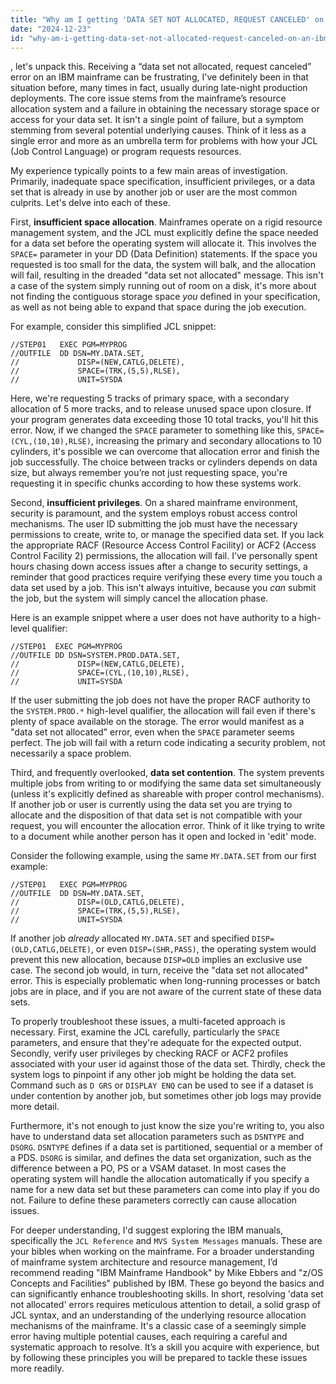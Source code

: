 ```yaml
---
title: "Why am I getting 'DATA SET NOT ALLOCATED, REQUEST CANCELED' on an IBM Mainframe?"
date: "2024-12-23"
id: "why-am-i-getting-data-set-not-allocated-request-canceled-on-an-ibm-mainframe"
---
```


, let's unpack this. Receiving a “data set not allocated, request canceled” error on an IBM mainframe can be frustrating, I've definitely been in that situation before, many times in fact, usually during late-night production deployments. The core issue stems from the mainframe’s resource allocation system and a failure in obtaining the necessary storage space or access for your data set. It isn't a single point of failure, but a symptom stemming from several potential underlying causes. Think of it less as a single error and more as an umbrella term for problems with how your JCL (Job Control Language) or program requests resources.

My experience typically points to a few main areas of investigation. Primarily, inadequate space specification, insufficient privileges, or a data set that is already in use by another job or user are the most common culprits. Let's delve into each of these.

First, **insufficient space allocation**. Mainframes operate on a rigid resource management system, and the JCL must explicitly define the space needed for a data set before the operating system will allocate it. This involves the `SPACE=` parameter in your DD (Data Definition) statements. If the space you requested is too small for the data, the system will balk, and the allocation will fail, resulting in the dreaded "data set not allocated" message. This isn't a case of the system simply running out of room on a disk, it's more about not finding the contiguous storage space *you* defined in your specification, as well as not being able to expand that space during the job execution.

For example, consider this simplified JCL snippet:

```jcl
//STEP01   EXEC PGM=MYPROG
//OUTFILE  DD DSN=MY.DATA.SET,
//             DISP=(NEW,CATLG,DELETE),
//             SPACE=(TRK,(5,5),RLSE),
//             UNIT=SYSDA
```

Here, we're requesting 5 tracks of primary space, with a secondary allocation of 5 more tracks, and to release unused space upon closure. If your program generates data exceeding those 10 total tracks, you'll hit this error. Now, if we changed the `SPACE` parameter to something like this, `SPACE=(CYL,(10,10),RLSE)`, increasing the primary and secondary allocations to 10 cylinders, it's possible we can overcome that allocation error and finish the job successfully. The choice between tracks or cylinders depends on data size, but always remember you’re not just requesting space, you're requesting it in specific chunks according to how these systems work.

Second, **insufficient privileges**. On a shared mainframe environment, security is paramount, and the system employs robust access control mechanisms. The user ID submitting the job must have the necessary permissions to create, write to, or manage the specified data set. If you lack the appropriate RACF (Resource Access Control Facility) or ACF2 (Access Control Facility 2) permissions, the allocation will fail. I've personally spent hours chasing down access issues after a change to security settings, a reminder that good practices require verifying these every time you touch a data set used by a job. This isn't always intuitive, because you *can* submit the job, but the system will simply cancel the allocation phase.

Here is an example snippet where a user does not have authority to a high-level qualifier:

```jcl
//STEP01  EXEC PGM=MYPROG
//OUTFILE DD DSN=SYSTEM.PROD.DATA.SET,
//             DISP=(NEW,CATLG,DELETE),
//             SPACE=(CYL,(10,10),RLSE),
//             UNIT=SYSDA
```
If the user submitting the job does not have the proper RACF authority to the `SYSTEM.PROD.*` high-level qualifier, the allocation will fail even if there's plenty of space available on the storage. The error would manifest as a "data set not allocated" error, even when the `SPACE` parameter seems perfect. The job will fail with a return code indicating a security problem, not necessarily a space problem.

Third, and frequently overlooked, **data set contention**. The system prevents multiple jobs from writing to or modifying the same data set simultaneously (unless it's explicitly defined as shareable with proper control mechanisms). If another job or user is currently using the data set you are trying to allocate and the disposition of that data set is not compatible with your request, you will encounter the allocation error. Think of it like trying to write to a document while another person has it open and locked in 'edit' mode.

Consider the following example, using the same `MY.DATA.SET` from our first example:
```jcl
//STEP01   EXEC PGM=MYPROG
//OUTFILE  DD DSN=MY.DATA.SET,
//             DISP=(OLD,CATLG,DELETE),
//             SPACE=(TRK,(5,5),RLSE),
//             UNIT=SYSDA
```
If another job *already* allocated `MY.DATA.SET` and specified `DISP=(OLD,CATLG,DELETE)`, or even `DISP=(SHR,PASS)`, the operating system would prevent this new allocation, because `DISP=OLD` implies an exclusive use case. The second job would, in turn, receive the "data set not allocated" error. This is especially problematic when long-running processes or batch jobs are in place, and if you are not aware of the current state of these data sets.

To properly troubleshoot these issues, a multi-faceted approach is necessary. First, examine the JCL carefully, particularly the `SPACE` parameters, and ensure that they're adequate for the expected output. Secondly, verify user privileges by checking RACF or ACF2 profiles associated with your user id against those of the data set. Thirdly, check the system logs to pinpoint if any other job might be holding the data set. Command such as `D GRS` or `DISPLAY ENQ` can be used to see if a dataset is under contention by another job, but sometimes other job logs may provide more detail.

Furthermore, it's not enough to just know the size you're writing to, you also have to understand data set allocation parameters such as `DSNTYPE` and `DSORG`. `DSNTYPE` defines if a data set is partitioned, sequential or a member of a PDS. `DSORG` is similar, and defines the data set organization, such as the difference between a PO, PS or a VSAM dataset. In most cases the operating system will handle the allocation automatically if you specify a name for a new data set but these parameters can come into play if you do not. Failure to define these parameters correctly can cause allocation issues.

For deeper understanding, I'd suggest exploring the IBM manuals, specifically the `JCL Reference` and `MVS System Messages` manuals. These are your bibles when working on the mainframe. For a broader understanding of mainframe system architecture and resource management, I’d recommend reading "IBM Mainframe Handbook" by Mike Ebbers and "z/OS Concepts and Facilities" published by IBM. These go beyond the basics and can significantly enhance troubleshooting skills. In short, resolving 'data set not allocated' errors requires meticulous attention to detail, a solid grasp of JCL syntax, and an understanding of the underlying resource allocation mechanisms of the mainframe. It's a classic case of a seemingly simple error having multiple potential causes, each requiring a careful and systematic approach to resolve. It’s a skill you acquire with experience, but by following these principles you will be prepared to tackle these issues more readily.
